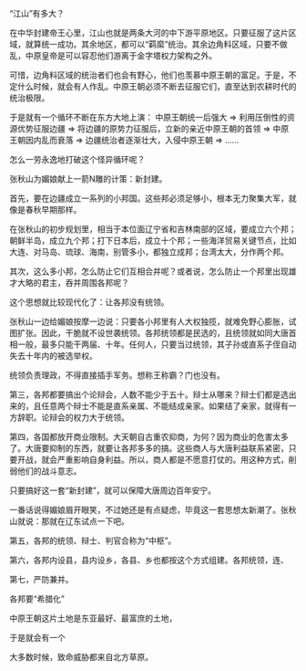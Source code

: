 “江山”有多大？

在中华封建帝王心里，江山也就是两条大河的中下游平原地区。只要征服了这片区域，就算统一成功。其余地区，都可以“羁縻”统治。其余边角料区域，只要不做乱，中原皇帝是可以容忍他们游离于金字塔权力架构之外。

可惜，边角料区域的统治者们也会有野心，他们也羡慕中原王朝的富足。于是，不定什么时候，就会有人作乱。中原王朝必须不断去征服它们，直至达到农耕时代的统治极限。

于是就有一个循环不断在东方大地上演：
中原王朝统一后强大 => 
利用压倒性的资源优势征服边疆 =>
将边疆的原势力征服后，立新的亲近中原王朝的首领 =>
中原王朝因内乱而衰落 =>
边疆统治者逐渐壮大，入侵中原王朝 =>
……

怎么一劳永逸地打破这个怪异循环呢？

张秋山为媚娘献上一箭N雕的计策：新封建。

首先，要在边疆成立一系列的小邦国。这些邦必须足够小，根本无力聚集大军，就像是春秋早期那样。

在张秋山的初步规划里，相当于本位面辽宁省和吉林南部的区域，要成立六个邦；朝鲜半岛，成立九个邦；打下日本后，成立十个邦；一些海洋贸易关键节点，比如大连、对马岛、琉球、海南，别管多小，都独立成邦；台湾太大，分作两个邦。

其次，这么多小邦，怎么防止它们互相合并呢？或者说，怎么防止一个邦里出现雄才大略的君主，吞并周围各邦呢？

这个思想就比较现代化了：让各邦没有统领。

张秋山一边给媚娘按摩一边说：只要各小邦里有人大权独揽，就难免野心膨胀，试图扩张。因此，干脆就不设世袭统领。各邦统领都是民选的，且统领就如同大唐首相一般，最多只能干两届、十年。任何人，只要当过统领，其子孙或直系子侄自动失去十年内的被选举权。

统领负责理政，不得直接插手军务。想称王称霸？门也没有。

第三，各邦都要搞出个论辩会，人数不能少于五十。辩士从哪来？辩士们都是选出来的，且任意两个辩士不能是直系亲属、不能结成亲家。如果结了亲家，就得有一方辞职。论辩会的权力大于统领。

第四，各国都放开商业限制。大天朝自古重农抑商，为何？因为商业的危害太多了。大唐要抑制的东西，就要让各邦多多的搞。这些商人与大唐利益联系紧密，只要开战，就会严重影响自身利益。所以，商人都是不愿意打仗的。用这种方式，削弱他们的战斗意志。

只要搞好这一套“新封建”，就可以保障大唐周边百年安宁。

一番话说得媚娘眉开眼笑，不过她还是有点疑虑，毕竟这一套思想太新潮了。张秋山就说：那就在辽东试点一下吧。

第五，各邦的统领、辩士、判官合称为“中枢”。

第六，各邦内设县，县内设乡，各县、乡也都按这个方式组建。各邦统领，连、

第七，严防兼并。



各邦要“希腊化”



中原王朝这片土地是东亚最好、最富庶的土地，

于是就会有一个

大多数时候，致命威胁都来自北方草原。